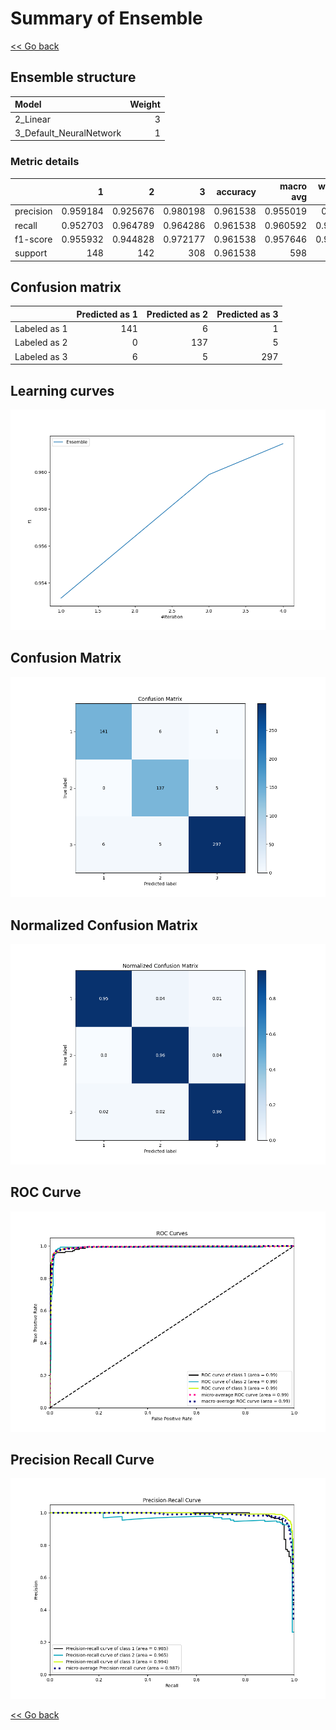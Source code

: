 # Summary of Ensemble

[<< Go back](../README.md)


## Ensemble structure
| Model                   |   Weight |
|:------------------------|---------:|
| 2_Linear                |        3 |
| 3_Default_NeuralNetwork |        1 |

### Metric details
|           |          1 |          2 |          3 |   accuracy |   macro avg |   weighted avg |   logloss |
|:----------|-----------:|-----------:|-----------:|-----------:|------------:|---------------:|----------:|
| precision |   0.959184 |   0.925676 |   0.980198 |   0.961538 |    0.955019 |       0.96205  |  0.153471 |
| recall    |   0.952703 |   0.964789 |   0.964286 |   0.961538 |    0.960592 |       0.961538 |  0.153471 |
| f1-score  |   0.955932 |   0.944828 |   0.972177 |   0.961538 |    0.957646 |       0.961662 |  0.153471 |
| support   | 148        | 142        | 308        |   0.961538 |  598        |     598        |  0.153471 |


## Confusion matrix
|              |   Predicted as 1 |   Predicted as 2 |   Predicted as 3 |
|:-------------|-----------------:|-----------------:|-----------------:|
| Labeled as 1 |              141 |                6 |                1 |
| Labeled as 2 |                0 |              137 |                5 |
| Labeled as 3 |                6 |                5 |              297 |

## Learning curves
![Learning curves](learning_curves.png)
## Confusion Matrix

![Confusion Matrix](confusion_matrix.png)


## Normalized Confusion Matrix

![Normalized Confusion Matrix](confusion_matrix_normalized.png)


## ROC Curve

![ROC Curve](roc_curve.png)


## Precision Recall Curve

![Precision Recall Curve](precision_recall_curve.png)



[<< Go back](../README.md)
